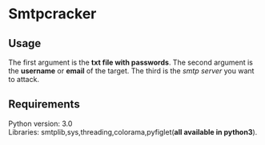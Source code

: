 # Smtpcracker
## Usage
The first argument is the **txt file with passwords**.
The second argument is the **username** or **email** of the target.
The third is the *smtp server* you want to attack.
## Requirements
Python version: 3.0                                                                                                                                                                      
Libraries: smtplib,sys,threading,colorama,pyfiglet(**all available in python3**).
